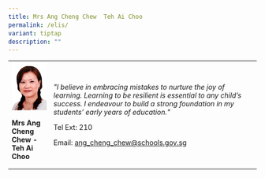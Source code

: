 ```yaml
---
title: Mrs Ang Cheng Chew  Teh Ai Choo
permalink: /elis/
variant: tiptap
description: ""
---
```

<p></p><table><tbody><tr><td rowspan="1" colspan="1"><div class="isomer-image-wrapper"><img style="width:100%;" height="auto" width="100%" src="/images/ma5.jpg"></div><p><strong>Mrs Ang Cheng Chew - Teh Ai Choo</strong></p></td><td rowspan="1" colspan="1"><p><em>"I believe in embracing mistakes to nurture the joy of learning. Learning to be resilient is essential to any child’s success. I endeavour to build a strong foundation in my students’ early years of education."</em></p><p>Tel Ext: 210</p><p>Email:&nbsp;<a href="mailto:ang_cheng_chew@schools.gov.sg" rel="noopener noreferrer nofollow" target="_blank">ang_cheng_chew@schools.gov.sg</a></p></td></tr></tbody></table><p></p>
